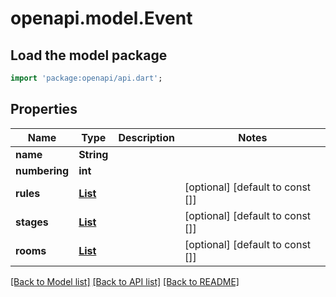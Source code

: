 # openapi.model.Event

## Load the model package
```dart
import 'package:openapi/api.dart';
```

## Properties
Name | Type | Description | Notes
------------ | ------------- | ------------- | -------------
**name** | **String** |  | 
**numbering** | **int** |  | 
**rules** | [**List<Rule>**](Rule.md) |  | [optional] [default to const []]
**stages** | [**List<Stage>**](Stage.md) |  | [optional] [default to const []]
**rooms** | [**List<SupportedRoom>**](SupportedRoom.md) |  | [optional] [default to const []]

[[Back to Model list]](../README.md#documentation-for-models) [[Back to API list]](../README.md#documentation-for-api-endpoints) [[Back to README]](../README.md)


